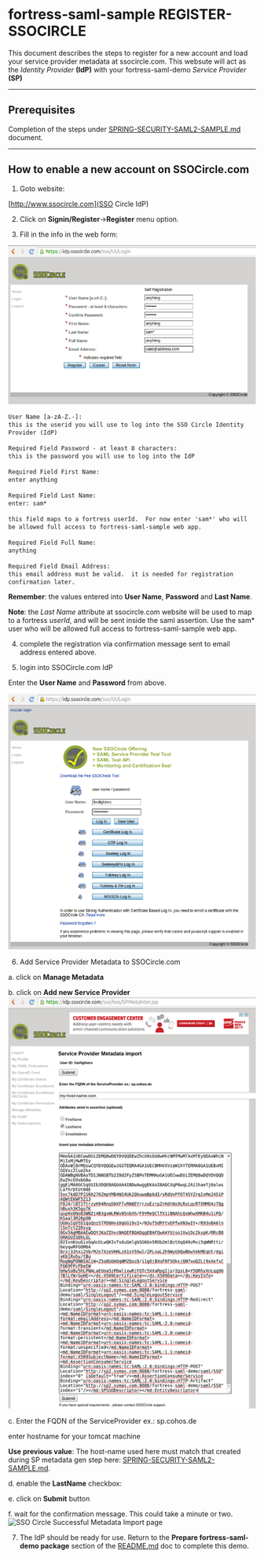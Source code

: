# fortress-saml-sample REGISTER-SSOCIRCLE

 This document describes the steps to register for a new account and load your service provider metadata at ssocircle.com.  This websute will act as the *Identity Provider* **(IdP)** with your fortress-saml-demo *Service Provider* **(SP)**

-------------------------------------------------------------------------------
## Prerequisites
 Completion of the steps under [SPRING-SECURITY-SAML2-SAMPLE.md](SPRING-SECURITY-SAML2-SAMPLE.md) document.

-------------------------------------------------------------------------------

## How to enable a new account on SSOCircle.com

1. Goto website:

 [http://www.ssocircle.com](SSO Circle IdP)

2. Click on **Signin/Register**->**Register** menu option.

3. Fill in the info in the web form:

 ![SSO Circle Registration page](src/main/javadoc/doc-files/SSO-Circle-Registration.png "Registration Page")

 ```
 User Name [a-zA-Z.-]:
 this is the userid you will use to log into the SSO Circle Identity Provider (IdP)

 Required Field Password - at least 8 characters:
 this is the password you will use to log into the IdP

 Required Field First Name:
 enter anything

 Required Field Last Name:
 enter: sam*

 this field maps to a fortress userId.  For now enter 'sam*' who will be allowed full access to fortress-saml-sample web app.

 Required Field Full Name:
 anything

 Required Field Email Address:
 this email address must be valid.  it is needed for registration confirmation later.
 ```
 **Remember**: the values entered into **User Name**, **Password** and **Last Name**.

 **Note**: the *Last Name* attribute at ssocircle.com website will be used to map to a fortress *userId*, and will be sent inside the saml assertion.  Use the sam* user who will be allowed full access to fortress-saml-sample web app.

4. complete the registration via confirmation message sent to email address entered above.

5. login into SSOCircle.com IdP

 Enter the **User Name** and **Password** from above.

 ![SSO Circle Login page](./src/main/javadoc/doc-files/SSO-Circle-Login.png "Login Page")

6. Add Service Provider Metadata to SSOCircle.com

 a. click on **Manage Metadata**

 b. click on **Add new Service Provider**
 ![SSO Circle Manage Metadata page](./src/main/javadoc/doc-files/SSO-Circle-Metadata.png "Manager Metadata")

 c. Enter the FQDN of the ServiceProvider ex.: sp.cohos.de

 enter hostname for your tomcat machine

 **Use previous value**: The host-name used here must match that created during SP metadata gen step here: [SPRING-SECURITY-SAML2-SAMPLE.md](SPRING-SECURITY-SAML2-SAMPLE.md).

 d. enable the **LastName** checkbox:

 e. click on **Submit** button

 f. wait for the confirmation message.  This could take a minute or two.
 ![SSO Circle Successful Metadata Import page](https://github.com/shawnmckinney/fortress-saml-demo/blob/master/src/main/javadoc/doc-files/SSO-Circle-Metadata-Success.png "Successful Import")

7. The IdP should be ready for use.  Return to the **Prepare fortress-saml-demo package** section of the [README.md](README.md) doc to complete this demo.